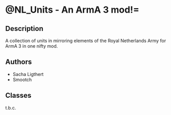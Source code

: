 # @NL_Units - An ArmA 3 mod!=

## Description
A collection of units in mirroring elements of the Royal Netherlands Army for ArmA 3 in one nifty mod.

## Authors
* Sacha Ligthert
* Smootch

## Classes

t.b.c.